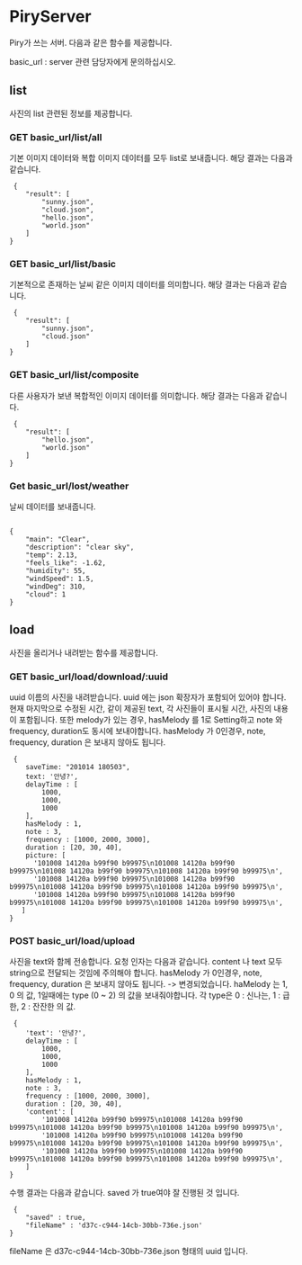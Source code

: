 # PiryServer
Piry가 쓰는 서버. 다음과 같은 함수를 제공합니다.

basic_url : server 관련 담당자에게 문의하십시오.

## list
사진의 list 관련된 정보를 제공합니다.

### GET basic_url/list/all
기본 이미지 데이터와 복합 이미지 데이터를 모두 list로 보내줍니다.
해당 결과는 다음과 같습니다.
<pre><code> {
    "result": [
        "sunny.json",
        "cloud.json",
        "hello.json",
        "world.json"
    ]
}
</code></pre>

### GET basic_url/list/basic
기본적으로 존재하는 날씨 같은 이미지 데이터를 의미합니다.
해당 결과는 다음과 같습니다.
<pre><code> {
    "result": [
        "sunny.json",
        "cloud.json"
    ]
}
</code></pre>

### GET basic_url/list/composite
다른 사용자가 보낸 복합적인 이미지 데이터를 의미합니다.
해당 결과는 다음과 같습니다.
<pre><code> {
    "result": [
        "hello.json",
        "world.json"
    ]
}
</code></pre>

### Get basic_url/lost/weather
날씨 데이터를 보내줍니다.
<pre><code> 
{
    "main": "Clear",
    "description": "clear sky",
    "temp": 2.13,
    "feels_like": -1.62,
    "humidity": 55,
    "windSpeed": 1.5,
    "windDeg": 310,
    "cloud": 1
}
</code></pre>

## load
사진을 올리거나 내려받는 함수를 제공합니다.

### GET basic_url/load/download/:uuid
uuid 이름의 사진을 내려받습니다. uuid 에는 json 확장자가 포함되어 있어야 합니다.
현재 마지막으로 수정된 시간, 같이 제공된 text, 각 사진들이 표시될 시간, 사진의 내용이 포함됩니다.
또한 melody가 있는 경우, hasMelody 를 1로 Setting하고 note 와 frequency, duration도 동시에 보내야합니다.
hasMelody 가 0인경우, note, frequency, duration 은 보내지 않아도 됩니다.
<pre><code> {
    saveTime: "201014 180503",
    text: '안녕?',
    delayTime : [
        1000,
        1000,
        1000
    ],
    hasMelody : 1,
    note : 3,
    frequency : [1000, 2000, 3000],
    duration : [20, 30, 40],
    picture: [ 
      '101008 14120a b99f90 b99975\n101008 14120a b99f90 b99975\n101008 14120a b99f90 b99975\n101008 14120a b99f90 b99975\n',
      '101008 14120a b99f90 b99975\n101008 14120a b99f90 b99975\n101008 14120a b99f90 b99975\n101008 14120a b99f90 b99975\n',
      '101008 14120a b99f90 b99975\n101008 14120a b99f90 b99975\n101008 14120a b99f90 b99975\n101008 14120a b99f90 b99975\n',
   ]
}
</code></pre>


### POST basic_url/load/upload
사진을 text와 함께 전송합니다. 요청 인자는 다음과 같습니다.
content 나 text 모두 string으로 전달되는 것임에 주의해야 합니다.
hasMelody 가 0인경우, note, frequency, duration 은 보내지 않아도 됩니다.
-> 변경되었습니다.
haMelody 는 1, 0 의 값, 1일때에는 type (0 ~ 2) 의 값을 보내줘야합니다.
각 type은 0 : 신나는, 1 : 급한, 2 : 잔잔한 의 값.

<pre><code> {
    'text': '안녕?',
    delayTime : [
        1000,
        1000,
        1000
    ],
    hasMelody : 1,
    note : 3,
    frequency : [1000, 2000, 3000],
    duration : [20, 30, 40],
    'content': [ 
        '101008 14120a b99f90 b99975\n101008 14120a b99f90 b99975\n101008 14120a b99f90 b99975\n101008 14120a b99f90 b99975\n',
        '101008 14120a b99f90 b99975\n101008 14120a b99f90 b99975\n101008 14120a b99f90 b99975\n101008 14120a b99f90 b99975\n',
        '101008 14120a b99f90 b99975\n101008 14120a b99f90 b99975\n101008 14120a b99f90 b99975\n101008 14120a b99f90 b99975\n',
    ]
}
</code></pre>


수행 결과는 다음과 같습니다. saved 가 true여야 잘 진행된 것 입니다.
<pre><code> { 
    "saved" : true, 
    "fileName" : 'd37c-c944-14cb-30bb-736e.json' 
}
</code></pre>
fileName 은 d37c-c944-14cb-30bb-736e.json 형태의 uuid 입니다.